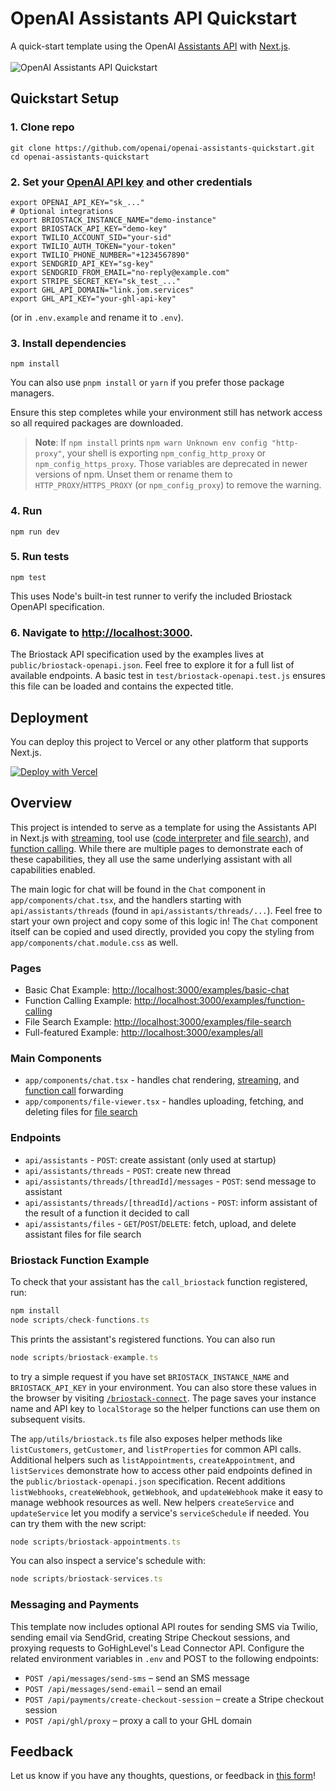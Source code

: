 # OpenAI Assistants API Quickstart

A quick-start template using the OpenAI [Assistants API](https://platform.openai.com/docs/assistants/overview) with [Next.js](https://nextjs.org/docs).
<br/>
<br/>
![OpenAI Assistants API Quickstart](https://github.com/openai/openai-assistants-quickstart/assets/27232/755e85e9-3ea4-421f-b202-3b0c435ea270)

## Quickstart Setup

### 1. Clone repo

```shell
git clone https://github.com/openai/openai-assistants-quickstart.git
cd openai-assistants-quickstart
```

### 2. Set your [OpenAI API key](https://platform.openai.com/api-keys) and other credentials

```shell
export OPENAI_API_KEY="sk_..."
# Optional integrations
export BRIOSTACK_INSTANCE_NAME="demo-instance"
export BRIOSTACK_API_KEY="demo-key"
export TWILIO_ACCOUNT_SID="your-sid"
export TWILIO_AUTH_TOKEN="your-token"
export TWILIO_PHONE_NUMBER="+1234567890"
export SENDGRID_API_KEY="sg-key"
export SENDGRID_FROM_EMAIL="no-reply@example.com"
export STRIPE_SECRET_KEY="sk_test_..."
export GHL_API_DOMAIN="link.jom.services"
export GHL_API_KEY="your-ghl-api-key"
```

(or in `.env.example` and rename it to `.env`).

### 3. Install dependencies

```shell
npm install
```
You can also use `pnpm install` or `yarn` if you prefer those package managers.

Ensure this step completes while your environment still has network
access so all required packages are downloaded.

> **Note**: If `npm install` prints `npm warn Unknown env config "http-proxy"`,
> your shell is exporting `npm_config_http_proxy` or `npm_config_https_proxy`.
> Those variables are deprecated in newer versions of npm. Unset them or rename
> them to `HTTP_PROXY`/`HTTPS_PROXY` (or `npm_config_proxy`) to remove the
> warning.

### 4. Run

```shell
npm run dev
```

### 5. Run tests

```shell
npm test
```

This uses Node's built-in test runner to verify the included Briostack OpenAPI specification.

### 6. Navigate to [http://localhost:3000](http://localhost:3000).

The Briostack API specification used by the examples lives at
`public/briostack-openapi.json`. Feel free to explore it for a full list of
available endpoints. A basic test in `test/briostack-openapi.test.js` ensures this file can be loaded and contains the expected title.

## Deployment

You can deploy this project to Vercel or any other platform that supports Next.js.

[![Deploy with Vercel](https://vercel.com/button)](https://vercel.com/new/clone?repository-url=https%3A%2F%2Fgithub.com%2Fopenai%2Fopenai-assistants-quickstart&env=OPENAI_API_KEY,OPENAI_ASSISTANT_ID&envDescription=API%20Keys%20and%20Instructions&envLink=https%3A%2F%2Fgithub.com%2Fopenai%2Fopenai-assistants-quickstart%2Fblob%2Fmain%2F.env.example)

## Overview

This project is intended to serve as a template for using the Assistants API in Next.js with [streaming](https://platform.openai.com/docs/assistants/overview/step-4-create-a-run), tool use ([code interpreter](https://platform.openai.com/docs/assistants/tools/code-interpreter) and [file search](https://platform.openai.com/docs/assistants/tools/file-search)), and [function calling](https://platform.openai.com/docs/assistants/tools/function-calling). While there are multiple pages to demonstrate each of these capabilities, they all use the same underlying assistant with all capabilities enabled.

The main logic for chat will be found in the `Chat` component in `app/components/chat.tsx`, and the handlers starting with `api/assistants/threads` (found in `api/assistants/threads/...`). Feel free to start your own project and copy some of this logic in! The `Chat` component itself can be copied and used directly, provided you copy the styling from `app/components/chat.module.css` as well.

### Pages

- Basic Chat Example: [http://localhost:3000/examples/basic-chat](http://localhost:3000/examples/basic-chat)
- Function Calling Example: [http://localhost:3000/examples/function-calling](http://localhost:3000/examples/function-calling)
- File Search Example: [http://localhost:3000/examples/file-search](http://localhost:3000/examples/file-search)
- Full-featured Example: [http://localhost:3000/examples/all](http://localhost:3000/examples/all)

### Main Components

- `app/components/chat.tsx` - handles chat rendering, [streaming](https://platform.openai.com/docs/assistants/overview?context=with-streaming), and [function call](https://platform.openai.com/docs/assistants/tools/function-calling/quickstart?context=streaming&lang=node.js) forwarding
- `app/components/file-viewer.tsx` - handles uploading, fetching, and deleting files for [file search](https://platform.openai.com/docs/assistants/tools/file-search)

### Endpoints

- `api/assistants` - `POST`: create assistant (only used at startup)
- `api/assistants/threads` - `POST`: create new thread
- `api/assistants/threads/[threadId]/messages` - `POST`: send message to assistant
- `api/assistants/threads/[threadId]/actions` - `POST`: inform assistant of the result of a function it decided to call
- `api/assistants/files` - `GET`/`POST`/`DELETE`: fetch, upload, and delete assistant files for file search

### Briostack Function Example

To check that your assistant has the `call_briostack` function registered, run:

```ts
npm install
node scripts/check-functions.ts
```

This prints the assistant's registered functions. You can also run

```ts
node scripts/briostack-example.ts
```

to try a simple request if you have set `BRIOSTACK_INSTANCE_NAME` and
`BRIOSTACK_API_KEY` in your environment. You can also store these
values in the browser by visiting [`/briostack-connect`](./briostack-connect).
The page saves your instance name and API key to `localStorage` so the
helper functions can use them on subsequent visits.

The `app/utils/briostack.ts` file also exposes helper methods like
`listCustomers`, `getCustomer`, and `listProperties` for common API calls.
Additional helpers such as `listAppointments`, `createAppointment`, and
`listServices` demonstrate how to access other paid endpoints defined in the
`public/briostack-openapi.json` specification. Recent additions
`listWebhooks`, `createWebhook`, `getWebhook`, and `updateWebhook` make it easy
to manage webhook resources as well. New helpers `createService` and
`updateService` let you modify a service's `serviceSchedule` if needed. You can
try them with the new
script:

```ts
node scripts/briostack-appointments.ts
```

You can also inspect a service's schedule with:

```ts
node scripts/briostack-services.ts
```

### Messaging and Payments

This template now includes optional API routes for sending SMS via Twilio,
sending email via SendGrid, creating Stripe Checkout sessions, and proxying
requests to GoHighLevel's Lead Connector API. Configure the related environment
variables in `.env` and POST to the following endpoints:

- `POST /api/messages/send-sms` – send an SMS message
- `POST /api/messages/send-email` – send an email
- `POST /api/payments/create-checkout-session` – create a Stripe checkout session
- `POST /api/ghl/proxy` – proxy a call to your GHL domain

## Feedback

Let us know if you have any thoughts, questions, or feedback in [this form](https://docs.google.com/forms/d/e/1FAIpQLScn_RSBryMXCZjCyWV4_ebctksVvQYWkrq90iN21l1HLv3kPg/viewform?usp=sf_link)!
